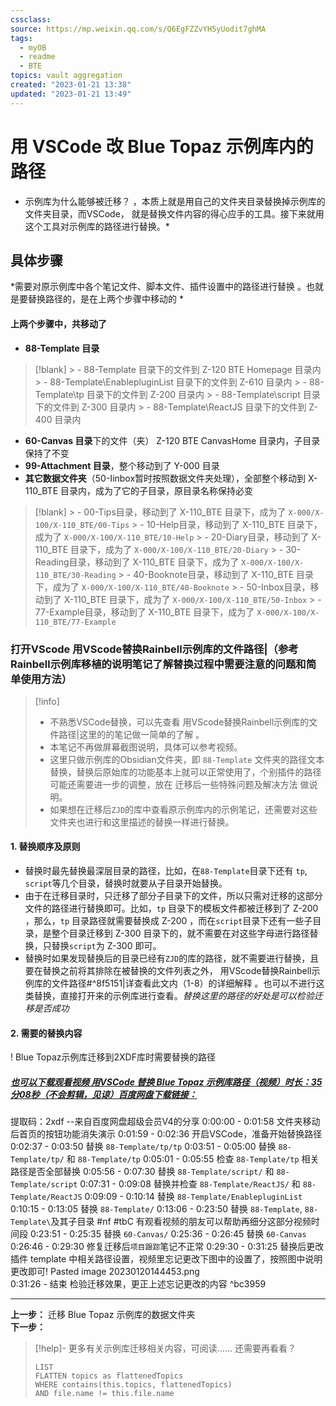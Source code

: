 ```yaml
---
cssclass:
source: https://mp.weixin.qq.com/s/Q6EgFZZvYH5yUodit7ghMA
tags:
  - myOB
  - readme
  - BTE
topics: vault aggregation
created: "2023-01-21 13:38"
updated: "2023-01-21 13:49"
---
```

# 用 VSCode 改 Blue Topaz 示例库内的路径
* 示例库为什么能够被迁移？ ，本质上就是用自己的文件夹目录替换掉示例库的文件夹目录，而VSCode， 就是替换文件内容的得心应手的工具。接下来就用这个工具对示例库的路径进行替换。*

## 具体步骤
*需要对原示例库中各个笔记文件、脚本文件、插件设置中的路径进行替换 。也就是要替换路径的，是在上两个步骤中移动的 *

#### 上两个步骤中，共移动了
- **88-Template 目录**
> [!blank]
		> - 88-Template 目录下的文件到 Z-120 BTE Homepage 目录内
			> - 88-Template\\EnablepluginList 目录下的文件到 Z-610 目录内
			> - 88-Template\\tp 目录下的文件到 Z-200 目录内
			> - 88-Template\\script 目录下的文件到 Z-300 目录内
			> - 88-Template\\ReactJS 目录下的文件到 Z-400 目录内
- **60-Canvas 目录**下的文件（夹） Z-120 BTE CanvasHome 目录内，子目录保持了不变
- **99-Attachment 目录**，整个移动到了 Y-000 目录
- **其它数据文件夹**（50-Iinbox暂时按照数据文件夹处理），全部整个移动到 X-110_BTE 目录内，成为了它的子目录，原目录名称保持必变
> [!blank]
			> - 00-Tips目录，移动到了 X-110_BTE 目录下，成为了 `X-000/X-100/X-110_BTE/00-Tips`
			> - 10-Help目录，移动到了 X-110_BTE 目录下，成为了 `X-000/X-100/X-110_BTE/10-Help`
			> - 20-Diary目录，移动到了 X-110_BTE 目录下，成为了 `X-000/X-100/X-110_BTE/20-Diary`
			> - 30-Reading目录，移动到了 X-110_BTE 目录下，成为了 `X-000/X-100/X-110_BTE/30-Reading` 
			> - 40-Booknote目录，移动到了 X-110_BTE 目录下，成为了 `X-000/X-100/X-110_BTE/40-Booknote`
			> - 50-Inbox目录，移动到了 X-110_BTE 目录下，成为了 `X-000/X-100/X-110_BTE/50-Inbox` 
			> - 77-Example目录，移动到了 X-110_BTE 目录下，成为了 `X-000/X-100/X-110_BTE/77-Example` 



### 打开VScode 用VScode替换Rainbell示例库的文件路径|（参考Rainbell示例库移植的说明笔记了解替换过程中需要注意的问题和简单使用方法）  
> [!info]
> - 不熟悉VSCode替换，可以先查看 用VScode替换Rainbell示例库的文件路径|这里的的笔记做一简单的了解 。
> - 本笔记不再做屏幕截图说明，具体可以参考视频。
> - 这里只做示例库的Obsidian文件夹，即 `88-Template` 文件夹的路径文本替换，替换后原始库的功能基本上就可以正常使用了，个别插件的路径可能还需要进一步的调整，放在 迁移后一些特殊问题及解决方法 做说明。
> - 如果想在迁移后`ZJD`的库中查看原示例库内的示例笔记，还需要对这些文件夹也进行和这里描述的替换一样进行替换。

#### 1. 替换顺序及原则
- 替换时最先替换最深层目录的路径，比如，在`88-Template`目录下还有 `tp`, `script`等几个目录，替换时就要从子目录开始替换。
- 由于在迁移目录时，只迁移了部分子目录下的文件，所以只需对迁移的这部分文件的路径进行替换即可。比如，`tp` 目录下的模板文件都被迁移到了 Z-200 ，那么，`tp` 目录路径就需要替换成 Z-200 ，而在`script`目录下还有一些子目录，是整个目录迁移到 Z-300 目录下的，就不需要在对这些字母进行路径替换，只替换`script`为 Z-300 即可。
- 替换时如果发现替换后的目录已经有`ZJD`的库的路径，就不需要进行替换，且要在替换之前将其排除在被替换的文件列表之外， 用VScode替换Rainbell示例库的文件路径#^8f5151|详查看此文内（1-8）的详细解释 。也可以不进行这类替换，直接打开来的示例库进行查看。*替换这里的路径的好处是可以检验迁移是否成功* 

#### 2. 需要的替换内容
! Blue Topaz示例库迁移到2XDF库时需要替换的路径  
##### [也可以下载观看视频 用VSCode 替换 Blue Topaz 示例库路径（视频）时长：35分08秒（不会剪辑，见谅）百度网盘下载链接：](https://pan.baidu.com/s/1mKyd88ZT1XhvY5SKqvrgYQ?pwd=2xdf) 
提取码：2xdf 
--来自百度网盘超级会员V4的分享
0:00:00 - 0:01:58 文件夹移动后首页的按钮功能消失演示
0:01:59 - 0:02:36 开启VSCode，准备开始替换路径
0:02:37 - 0:03:50 替换 `88-Template/tp/tp`
0:03:51 - 0:05:00 替换 `88-Template/tp/` 和 `88-Template/tp`
0:05:01 - 0:05:55 检查 `88-Template/tp` 相关路径是否全部替换
0:05:56 - 0:07:30 替换 `88-Template/script/` 和 `88-Template/script` 
0:07:31 - 0:09:08 替换并检查 `88-Template/ReactJS/` 和 `88-Template/ReactJS`
0:09:09 - 0:10:14 替换 `88-Template/EnablepluginList`
0:10:15 - 0:13:05 替换 `88-Template/`
0:13:06 - 0:23:50 替换 `88-Template`, `88-Template\`及其子目录 #nf #tbC 有观看视频的朋友可以帮助再细分这部分视频时间段
0:23:51 - 0:25:35 替换 `60-Canvas/`
0:25:36 - 0:26:45 替换 `60-Canvas`
0:26:46 - 0:29:30 修复迁移后`项目跟踪`笔记不正常
0:29:30 - 0:31:25 替换后更改插件 template 中相关路径设置，视频里忘记更改下图中的设置了，按照图中说明更改即可! Pasted image 20230120144453.png  
0:31:26 - 结束 检验迁移效果，更正上述忘记更改的内容 ^bc3959

---
**上一步：** 迁移 Blue Topaz 示例库的数据文件夹  
**下一步：**

> [!help]- 更多有关示例库迁移相关内容，可阅读……
> 还需要再看看？
>
> ```dataview
> LIST
> FLATTEN topics as flattenedTopics
> WHERE contains(this.topics, flattenedTopics)
> AND file.name != this.file.name
> ```
>
